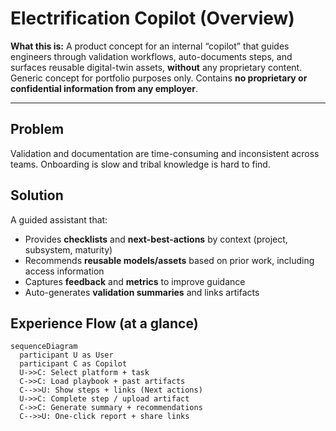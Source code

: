 # Electrification Copilot (Overview)

**What this is:** A product concept for an internal “copilot” that guides engineers through
validation workflows, auto-documents steps, and surfaces reusable digital-twin assets, **without** any proprietary content. Generic concept for portfolio purposes only. Contains **no proprietary or confidential information from any employer**.

---

## Problem
Validation and documentation are time-consuming and inconsistent across teams. Onboarding is slow and
tribal knowledge is hard to find.

## Solution
A guided assistant that:
- Provides **checklists** and **next-best-actions** by context (project, subsystem, maturity)
- Recommends **reusable models/assets** based on prior work, including access information
- Captures **feedback** and **metrics** to improve guidance
- Auto-generates **validation summaries** and links artifacts

## Experience Flow (at a glance)
```mermaid
sequenceDiagram
  participant U as User
  participant C as Copilot
  U->>C: Select platform + task
  C->>C: Load playbook + past artifacts
  C-->>U: Show steps + links (Next actions)
  U->>C: Complete step / upload artifact
  C->>C: Generate summary + recommendations
  C-->>U: One-click report + share links
